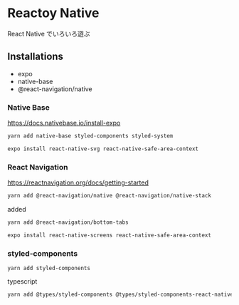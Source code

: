 # Reactoy Native

React Native でいろいろ遊ぶ

## Installations

- expo
- native-base
- @react-navigation/native

### Native Base

https://docs.nativebase.io/install-expo

```sh
yarn add native-base styled-components styled-system

```

```sh
expo install react-native-svg react-native-safe-area-context
```

### React Navigation

https://reactnavigation.org/docs/getting-started

```sh
yarn add @react-navigation/native @react-navigation/native-stack
```

added

```sh
yarn add @react-navigation/bottom-tabs
```

```sh
expo install react-native-screens react-native-safe-area-context
```

### styled-components

```
yarn add styled-components
```

typescript

```sh
yarn add @types/styled-components @types/styled-components-react-native
```
